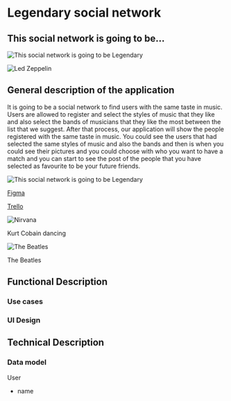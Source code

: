 # Legendary social network
## This social network is going to be...
![This social network is going to be Legendary](https://media.giphy.com/media/v1.Y2lkPTc5MGI3NjExeG5zYnhsZzY5Mm83bDJrYWZheno1NnB2Z3cya2hvYWJ1YmdncWFyNyZlcD12MV9pbnRlcm5hbF9naWZfYnlfaWQmY3Q9Zw/1vh1PXneQqN1e/giphy.gif)

![Led Zeppelin](https://media.giphy.com/media/v1.Y2lkPTc5MGI3NjExdXF2eXdocXczNXg2N2toOGF6Yno1b2pjNHd5YmY1eTY5dHVhb2NuZSZlcD12MV9pbnRlcm5hbF9naWZfYnlfaWQmY3Q9Zw/7wuKP3Fx911o4/giphy.gif)

## General description of the application

It is going to be a social network to find users with the same taste in music. Users are allowed to register and select the styles of music that they like and also select the bands of musicians that they like the most between the list that we suggest. After that process, our application will show the people registered with the same taste in music. You could see the users that had selected the same styles of music and also the bands and then is when you could see their pictures and you could choose with who you want to have a match and you can start to see the post of the people that you have selected as favourite to be your future friends.

![This social network is going to be Legendary](https://media.giphy.com/media/ekkKldHuLW90Y/giphy.gif)

[Figma](https://www.figma.com/file/qurUWZbOAOIN2xJ4Yk3rMg/Legendary?type=design&node-id=0%3A1&mode=design&t=p9bkXpJI5f9CywQs-1)

[Trello](https://trello.com/invite/b/z1nB3yCo/ATTI308d32931fc28e375468f7ba94aa03391AE4398B/legendary)

![Nirvana](https://media.giphy.com/media/cOtBu7RgMQ7UQ/giphy.gif)

Kurt Cobain dancing

![The Beatles](https://media.giphy.com/media/v1.Y2lkPTc5MGI3NjExNnJqOGFtcWdvM2UwaWRkcmgyNG1nbHF1bm1jMm1wMmh2dDhwNmNrbiZlcD12MV9pbnRlcm5hbF9naWZfYnlfaWQmY3Q9Zw/3o6ZtkdXLKecBYpuhi/giphy.gif)

The Beatles

## Functional Description

### Use cases

### UI Design


## Technical Description

### Data model

User

- name